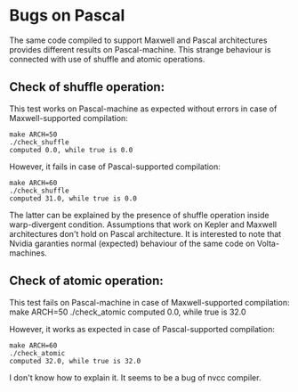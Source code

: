 # Bugs on Pascal

The same code compiled to support Maxwell and Pascal architectures provides different results on Pascal-machine.
This strange behaviour is connected with use of shuffle and atomic operations.

## Check of shuffle operation:
This test works on Pascal-machine as expected without errors in case of Maxwell-supported compilation:

    make ARCH=50
    ./check_shuffle
    computed 0.0, while true is 0.0

However, it fails in case of Pascal-supported compilation:

    make ARCH=60
    ./check_shuffle
    computed 31.0, while true is 0.0

The latter can be explained by the presence of shuffle operation inside warp-divergent condition. Assumptions that work on Kepler and Maxwell architectures
don't hold on Pascal architecture. It is interested to note that Nvidia garanties normal (expected) behaviour of the same code on Volta-machines.

## Check of atomic operation:

This test fails on Pascal-machine in case of Maxwell-supported compilation:
    make ARCH=50
    ./check_atomic
    computed 0.0, while true is 32.0

However, it works as expected in case of Pascal-supported compilation:

    make ARCH=60
    ./check_atomic
    computed 32.0, while true is 32.0
    
I don't know how to explain it. It seems to be a bug of nvcc compiler.


